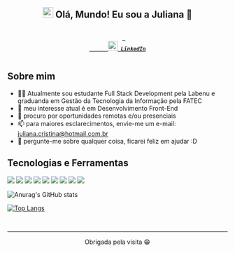 <h2 align='center'> <img src="https://github.com/rajput2107/rajput2107/blob/master/Assets/Earth.gif" width="24px"> Olá, Mundo! Eu sou a Juliana 👋
</h2>

<h5 align="center">
  <code>
    <a href="https://www.linkedin.com/in/julianacristinapedroso/" title="LinkedIn" target="_blank"> 
      <img width="22" src="https://github.com/zumrudu-anka/zumrudu-anka/blob/master/images/linkedin.svg" target="_blank"/> LinkedIn</a>
  </code>
</h5>

## Sobre mim

- 👩‍💻 Atualmente sou estudante Full Stack Development pela Labenu e graduanda em Gestão da Tecnologia da Informação pela FATEC
- 🎯 meu interesse atual é em Desenvolvimento Front-End
- 💼 procuro por oportunidades remotas e/ou presenciais 
- 📫 para maiores esclarecimentos, envie-me um e-mail: juliana.cristina@hotmail.com.br
- 💬 pergunte-me sobre qualquer coisa, ficarei feliz em ajudar :D

## Tecnologias e Ferramentas
 
<img src='https://img.shields.io/badge/HTML5-E34F26?style=for-the-badge&logo=html5&logoColor=white' /> <img src='https://img.shields.io/badge/CSS3-1572B6?style=for-the-badge&logo=css3&logoColor=white' /> <img src='https://img.shields.io/badge/JavaScript-F7DF1E?style=for-the-badge&logo=javascript&logoColor=black' /> <img src='https://img.shields.io/badge/TypeScript-007ACC?style=for-the-badge&logo=typescript&logoColor=white' /> <img src='https://img.shields.io/badge/React-20232A?style=for-the-badge&logo=react&logoColor=61DAFB' /> <img src='https://img.shields.io/badge/C%23-239120?style=for-the-badge&logo=c-sharp&logoColor=white' /> <img src='https://img.shields.io/badge/Git-F05032?style=for-the-badge&logo=git&logoColor=white' /> <img src='https://img.shields.io/badge/Material--UI-0081CB?style=for-the-badge&logo=material-ui&logoColor=white' /> <img src='https://img.shields.io/badge/Bootstrap-563D7C?style=for-the-badge&logo=bootstrap&logoColor=white' />

![Anurag's GitHub stats](https://github-readme-stats.vercel.app/api?username=julianapedroso&show_icons=true) 

[![Top Langs](https://github-readme-stats.vercel.app/api/top-langs/?username=julianapedroso&layout=compact)](https://github.com/julianapedroso/github-readme-stats)

<br />
<hr />

<p align='center'> Obrigada pela visita 😁
</p>
<!--
**julianapedroso/julianapedroso** is a ✨ _special_ ✨ repository because its `README.md` (this file) appears on your GitHub profile.

Here are some ideas to get you started:

- 🔭 I’m currently working on ...
- 🌱 I’m currently learning ...
- 👯 I’m looking to collaborate on ...
- 🤔 I’m looking for help with ...
- 💬 Ask me about ...
- 📫 How to reach me: ...
- 😄 Pronouns: ...
- ⚡ Fun fact: ...
-->
